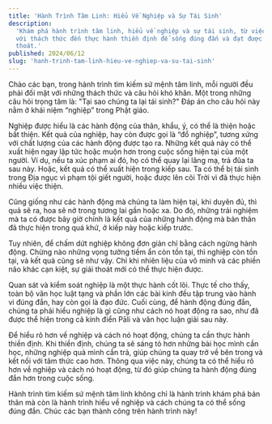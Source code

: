 ```yaml
---
title: 'Hành Trình Tâm Linh: Hiểu Về Nghiệp và Sự Tái Sinh'
description:
  'Khám phá hành trình tâm linh, hiểu về nghiệp và sự tái sinh, từ việc đối mặt
  với thách thức đến thực hành thiền định để sống đúng đắn và đạt được giải
  thoát.'
published: 2024/06/12
slug: 'hanh-trinh-tam-linh-hieu-ve-nghiep-va-su-tai-sinh'
---
```


Chào các bạn, trong hành trình tìm kiếm sứ mệnh tâm linh, mỗi người đều phải đối
mặt với những thách thức và câu hỏi khó khăn. Một trong những câu hỏi trọng tâm
là: "Tại sao chúng ta lại tái sinh?" Đáp án cho câu hỏi này nằm ở khái niệm
“nghiệp” trong Phật giáo.

Nghiệp được hiểu là các hành động của thân, khẩu, ý, có thể là thiện hoặc bất
thiện. Kết quả của nghiệp, hay còn được gọi là “đổ nghiệp”, tương xứng với chất
lượng của các hành động được tạo ra. Những kết quả này có thể xuất hiện ngay lập
tức hoặc muộn hơn trong cuộc sống hiện tại của một người. Ví dụ, nếu ta xúc phạm
ai đó, họ có thể quay lại lăng mạ, trả đũa ta sau này. Hoặc, kết quả có thể xuất
hiện trong kiếp sau. Ta có thể bị tái sinh trong Địa ngục vì phạm tội giết
người, hoặc được lên cõi Trời vì đã thực hiện nhiều việc thiện.

Cũng giống như các hành động mà chúng ta làm hiện tại, khi duyên đủ, thì quả sẽ
ra, hoa sẽ nở trong tương lai gần hoặc xa. Do đó, những trải nghiệm mà ta có
được bây giờ chính là kết quả của những hành động mà bản thân đã thực hiện trong
quá khứ, ở kiếp này hoặc kiếp trước.

Tuy nhiên, để chấm dứt nghiệp không đơn giản chỉ bằng cách ngừng hành động.
Chừng nào những vọng tưởng tiềm ẩn còn tồn tại, thì nghiệp còn tồn tại, và kết
quả cũng sẽ như vậy. Chỉ khi nhiên liệu của vô minh và các phiền não khác cạn
kiệt, sự giải thoát mới có thể thực hiện được.

Quan sát và kiểm soát nghiệp là một thực hành cốt lõi. Thực tế cho thấy, toàn bộ
văn học luật tạng và phần lớn các bài kinh đều tập trung vào hành vi đúng đắn,
hay còn gọi là đạo đức. Cuối cùng, để hành động đúng đắn, chúng ta phải hiểu
nghiệp là gì cũng như cách nó hoạt động ra sao, như đã được thể hiện trong cả
kinh điển Pāli và văn học luận giải sau này.

Để hiểu rõ hơn về nghiệp và cách nó hoạt động, chúng ta cần thực hành thiền
định. Khi thiền định, chúng ta sẽ sáng tỏ hơn những bài học mình cần học, những
nghiệp quả mình cần trả, giúp chúng ta quay trở về bên trong và kết nối với tâm
thức cao hơn. Thông qua việc này, chúng ta có thể hiểu rõ hơn về nghiệp và cách
nó hoạt động, từ đó giúp chúng ta hành động đúng đắn hơn trong cuộc sống.

Hành trình tìm kiếm sứ mệnh tâm linh không chỉ là hành trình khám phá bản thân
mà còn là hành trình hiểu về nghiệp và cách chúng ta có thể sống đúng đắn. Chúc
các bạn thành công trên hành trình này!
